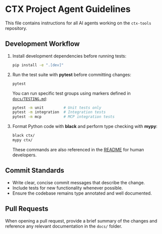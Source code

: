 # CTX Project Agent Guidelines

This file contains instructions for all AI agents working on the `ctx-tools` repository.

## Development Workflow

1. Install development dependencies before running tests:

   ```bash
   pip install -e ".[dev]"
   ```

2. Run the test suite with **pytest** before committing changes:

   ```bash
   pytest
   ```

   You can run specific test groups using markers defined in [`docs/TESTING.md`](docs/TESTING.md):

   ```bash
   pytest -m unit         # Unit tests only
   pytest -m integration  # Integration tests
   pytest -m mcp          # MCP integration tests
   ```

3. Format Python code with **black** and perform type checking with **mypy**:

   ```bash
   black ctx/
   mypy ctx/
   ```

   These commands are also referenced in the [README](README.md) for human developers.

## Commit Standards

- Write clear, concise commit messages that describe the change.
- Include tests for new functionality whenever possible.
- Ensure the codebase remains type annotated and well documented.

## Pull Requests

When opening a pull request, provide a brief summary of the changes and reference any relevant documentation in the `docs/` folder.

